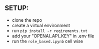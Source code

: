 ## SETUP:
- clone the repo
- create a virtual environment
- run `pip install -r reqirements.txt`
- add your "OPENAI_API_KEY" in .env file
- run the `role_based.ipynb` cell wise

